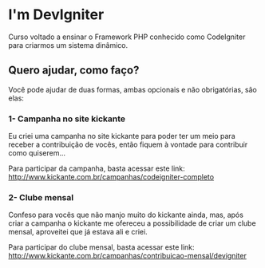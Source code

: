 # I'm DevIgniter
Curso voltado a ensinar o Framework PHP conhecido como CodeIgniter para criarmos um sistema dinâmico.


## Quero ajudar, como faço?
Você pode ajudar de duas formas, ambas opcionais e não obrigatórias, são elas:

### 1- Campanha no site kickante
Eu criei uma campanha no site kickante para poder ter um meio para receber a
contribuição de vocês, então fiquem à vontade para contribuir como quiserem...

Para participar da campanha, basta acessar este link:
http://www.kickante.com.br/campanhas/codeigniter-completo

### 2- Clube mensal
Confeso para vocês que não manjo muito do kickante ainda, mas, após criar a
campanha o kickante me ofereceu a possibilidade de criar um clube mensal,
aproveitei que já estava ali e criei.

Para participar do clube mensal, basta acessar este link:
http://www.kickante.com.br/campanhas/contribuicao-mensal/devigniter
